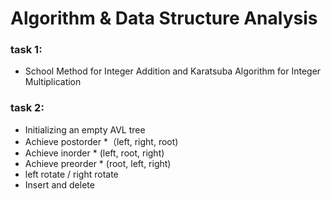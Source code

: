 # Algorithm & Data Structure Analysis

### task 1: 
- School Method for Integer Addition and Karatsuba Algorithm for Integer Multiplication


### task 2:
- Initializing an empty AVL tree
- Achieve postorder 	*（left, right, root)
- Achieve inorder   	* (left, root, right)
- Achieve preorder  	* (root, left, right)
- left rotate / right rotate
- Insert and delete
